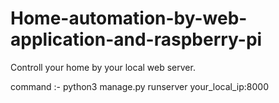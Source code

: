 # Home-automation-by-web-application-and-raspberry-pi
Controll your home by your local web server. 

command :- python3 manage.py runserver your_local_ip:8000

